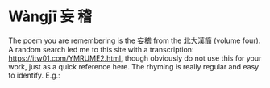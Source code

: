 # Wàngjī 妄 稽

The poem you are remembering is the 妄稽 from the 北大漢簡 (volume four). A random search led me to this site with a transcription: https://itw01.com/YMRUME2.html, though obviously do not use this for your work, just as a quick reference here. The rhyming is really regular and easy to identify. E.g.:
